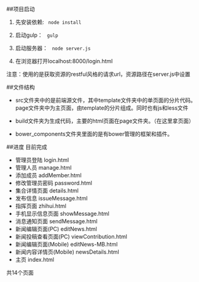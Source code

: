 ##项目启动
1. 先安装依赖:
<code> node install </code>

2. 启动gulp：
<code> gulp </code>

3. 启动服务器：
<code> node server.js </code>

4. 在浏览器打开localhost:8000/login.html

注意：使用的是获取资源的restful风格的请求url，资源路径在server.js中设置

##文件结构
+ src文件夹中的是前端源文件，其中template文件夹中的单页面的分片代码。page文件夹中为主页面，由template的分片组成。同时也有js和less文件

+ build文件夹为生成代码，主要的html页面在page文件夹。（在这里拿页面）

+ bower_components文件夹里面的是有bower管理的框架和插件。

##进度
目前完成

+ 管理员登陆 login.html
+ 管理人员 manage.html
+ 添加成员 addMember.html
+ 修改管理员密码 password.html
+ 集合详情页面 details.html
+ 发布信息 issueMessage.html
+ 指挥页面 zhihui.html
+ 手机显示信息页面 showMessage.html
+ 消息通知页面 sendMessage.html 
+ 新闻编辑页面(PC) editNews.html
+ 新闻投稿查看页面(PC) viewContribution.html
+ 新闻编辑页面(Mobile) editNews-MB.html
+ 新闻内容详情页(Mobile) newsDetails.html
+ 主页 index.html

共14个页面